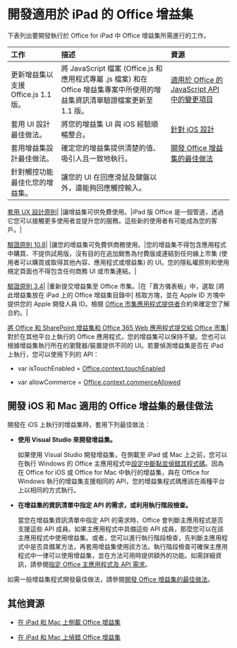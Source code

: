 
# <a name="develop-office-add-ins-for-the-ipad"></a>開發適用於 iPad 的 Office 增益集


下表列出要開發執行於 Office for iPad 中 Office 增益集所需進行的工作。


|**工作**|**描述**|**資源**|
|:-----|:-----|:-----|
|更新增益集以支援 Office.js 1.1 版。|將 JavaScript 檔案 (Office.js 和應用程式專屬 .js 檔案) 和在 Office 增益集專案中所使用的增益集資訊清單驗證檔案更新至 1.1 版。|[適用於 Office 的 JavaScript API 中的變更項目](../../reference/what's-changed-in-the-javascript-api-for-office.md)|
|套用 UI 設計最佳做法。|將您的增益集 UI 與 iOS 經驗順暢整合。|[針對 iOS 設計](https://developer.apple.com/library/ios/documentation/UserExperience/Conceptual/MobileHIG/)|
|套用增益集設計最佳做法。|確定您的增益集提供清楚的值、吸引人且一致地執行。|[開發 Office 增益集的最佳做法](../../docs/overview/add-in-development-best-practices.md)|
|針對觸控功能最佳化您的增益集。|讓您的 UI 在回應滑鼠及鍵盤以外，還能夠回應觸控輸入。|
  [套用 UX 設計原則](https://msdn.microsoft.com/EN-US/library/mt590883.aspx#Anchor_3)|
|讓增益集可供免費使用。|iPad 版 Office 是一個管道，透過它您可以接觸更多使用者並提升您的服務。這些新的使用者有可能成為您的客戶。|
  [驗證原則 10.8](http://msdn.microsoft.com/library/cd90836a-523e-42f5-ab02-5123cdf9fefe%28Office.15%29.aspx)|
|讓您的增益集可免費供商務使用。|您的增益集不得包含應用程式中購買、不提供試用版，沒有目的在追加銷售為付費版或連結到任何線上市集 (使用者可以購買或取得其他內容、應用程式或增益集) 的 UI。您的隱私權原則和使用規定頁面也不得包含任何商務 UI 或市集連結。|
  [驗證原則 3.4](http://msdn.microsoft.com/library/cd90836a-523e-42f5-ab02-5123cdf9fefe%28Office.15%29.aspx)|
|重新提交增益集至 Office 市集。|在「賣方儀表板」中，選取 [將此增益集放在 iPad 上的 Office 增益集目錄中] 核取方塊，並在 Apple ID 方塊中提供您的 Apple 開發人員 ID。檢閱 [Office 市集應用程式提供者](https://sellerdashboard.microsoft.com/Assets/Content/Agreements/en-US/Office_Store_Seller_Agreement_20120927.md)合約來確定您了解合約。|
  [將 Office 和 SharePoint 增益集和 Office 365 Web 應用程式提交給 Office 市集](http://msdn.microsoft.com/library/ff075782-1303-4517-91cc-b3d730e9b9ae%28Office.15%29.aspx)|
對於在其他平台上執行的 Office 應用程式，您的增益集可以保持不變。您也可以根據增益集執行所在的瀏覽器/裝置提供不同的 UI。若要偵測增益集是否在 iPad 上執行，您可以使用下列的 API： 

- var isTouchEnabled = [Office.context.touchEnabled](../../reference/shared/office.context.touchenabled.md)
    
- var allowCommerce = [Office.context.commerceAllowed](../../reference/shared/office.context.commerceallowed.md)
    

## <a name="best-practices-for-developing-office-add-ins-for-ios-and-mac"></a>開發 iOS 和 Mac 適用的 Office 增益集的最佳做法

開發在 iOS 上執行的增益集時，套用下列最佳做法︰


-  **使用 Visual Studio 來開發增益集。**
    
    如果使用 Visual Studio 開發增益集，在側載至 iPad 或 Mac 上之前，您可以在執行 Windows 的 Office 主應用程式中[設定中斷點並偵錯其程式碼](../get-started/create-and-debug-office-add-ins-in-visual-studio.md#Test)。因為在 Office for iOS 或 Office for Mac 中執行的增益集，與在 Office for Windows 執行的增益集支援相同的 API，您的增益集程式碼應該在兩種平台上以相同的方式執行。
    
-  **在增益集的資訊清單中指定 API 的需求，或利用執行階段檢查。**
    
    當您在增益集資訊清單中指定 API 的需求時，Office 會判斷主應用程式是否支援這些 API 成員。如果主應用程式中具備這些 API 成員，那麼您可以在該主應用程式中使用增益集。或者，您可以進行執行階段檢查，先判斷主應用程式中是否具備某方法，再套用增益集使用該方法。執行階段檢查可確保主應用程式中一律可以使用增益集，並在方法可用時提供額外的功能。如需詳細資訊，請參閱[指定 Office 主應用程式及 API 需求](../../docs/overview/specify-office-hosts-and-api-requirements.md)。
    
如需一般增益集程式開發最佳做法，請參閱[開發 Office 增益集的最佳做法](../../docs/overview/add-in-development-best-practices.md)。


## <a name="additional-resources"></a>其他資源
<a name="bk_addresources"> </a>


- [在 iPad 和 Mac 上側載 Office 增益集](../../docs/testing/sideload-an-office-add-in-on-ipad-and-mac.md)
    
- [在 iPad 和 Mac 上偵錯 Office 增益集](../../docs/testing/debug-office-add-ins-on-ipad-and-mac.md)
    
